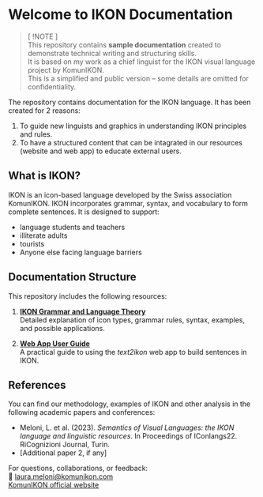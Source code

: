 # Welcome to IKON Documentation

>[ !NOTE ]  
>This repository contains **sample documentation** created to demonstrate technical writing and structuring skills.  
It is based on my work as a chief linguist for the IKON visual language project by KomunIKON.  
This is a simplified and public version – some details are omitted for confidentiality. 

The repository contains documentation for the IKON language. 
It has been created for 2 reasons:

1. To guide new linguists and graphics in understanding IKON principles and rules.
2. To have a structured content that can be intagrated in our resources (website and web app) to educate external users. 

## What is IKON?

IKON is an icon-based language developed by the Swiss association KomunIKON. IKON incorporates grammar, syntax, and vocabulary to form complete sentences.
It is designed to support:
- language students and teachers
- illiterate adults
- tourists
- Anyone else facing language barriers

## Documentation Structure

This repository includes the following resources:

1. **[IKON Grammar and Language Theory](/theory/ikon-language.md)**  
   Detailed explanation of icon types, grammar rules, syntax, examples, and possible applications.  

2. **[Web App User Guide](/user-guide/webapp-guide.md)**  
   A practical guide to using the *text2ikon* web app to build sentences in IKON.

## References

You can find our methodology, examples of IKON and other analysis in the following academic papers and conferences:
- Meloni, L. et al. (2023). *Semantics of Visual Languages: the IKON language and linguistic resources*. In Proceedings of IConlangs22. RiCognizioni Journal, Turin.
- [Additional paper 2, if any]  


For questions, collaborations, or feedback:  
:e-mail: laura.meloni@komunikon.com  
[KomunIKON official website](https://komunikon.net)




